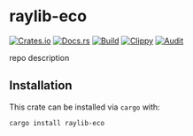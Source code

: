 # raylib-eco
[![Crates.io](https://img.shields.io/crates/v/raylib-eco)](https://crates.io/crates/raylib-eco) 
[![Docs.rs](https://docs.rs/raylib-eco/badge.svg)](https://docs.rs/raylib-eco) 
[![Build](https://github.com/Ewpratten/raylib-eco/actions/workflows/build.yml/badge.svg)](https://github.com/Ewpratten/raylib-eco/actions/workflows/build.yml)
[![Clippy](https://github.com/Ewpratten/raylib-eco/actions/workflows/clippy.yml/badge.svg)](https://github.com/Ewpratten/raylib-eco/actions/workflows/clippy.yml)
[![Audit](https://github.com/Ewpratten/raylib-eco/actions/workflows/audit.yml/badge.svg)](https://github.com/Ewpratten/raylib-eco/actions/workflows/audit.yml)


repo description

## Installation

This crate can be installed via `cargo` with:

```sh
cargo install raylib-eco
```
